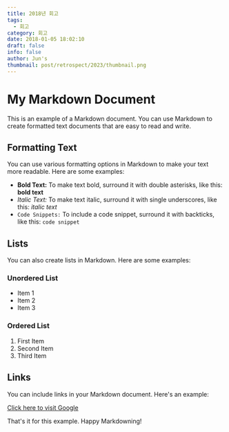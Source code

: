 ```yaml
---
title: 2018년 회고
tags:
  - 회고
category: 회고
date: 2018-01-05 18:02:10
draft: false
info: false
author: Jun's
thumbnail: post/retrospect/2023/thumbnail.png
---
```

# My Markdown Document

This is an example of a Markdown document. You can use Markdown to create formatted text documents that are easy to read and write.

## Formatting Text

You can use various formatting options in Markdown to make your text more readable. Here are some examples:

- **Bold Text:** To make text bold, surround it with double asterisks, like this: **bold text**
- *Italic Text:* To make text italic, surround it with single underscores, like this: *italic text*
- `Code Snippets:` To include a code snippet, surround it with backticks, like this: `code snippet`

## Lists

You can also create lists in Markdown. Here are some examples:

### Unordered List

- Item 1
- Item 2
- Item 3

### Ordered List

1. First Item
2. Second Item
3. Third Item

## Links

You can include links in your Markdown document. Here's an example:

[Click here to visit Google](https://www.google.com)

That's it for this example. Happy Markdowning!